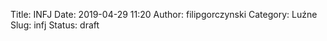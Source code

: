 Title: INFJ
Date: 2019-04-29 11:20
Author: filipgorczynski
Category: Luźne
Slug: infj
Status: draft



